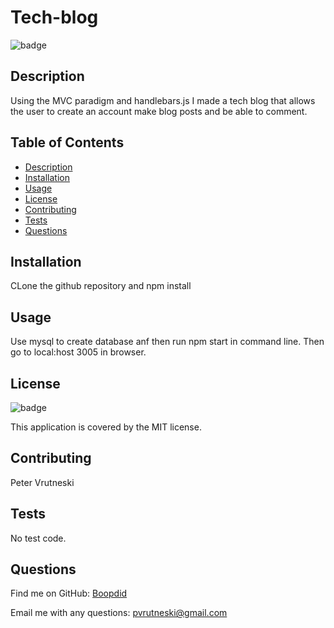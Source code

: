 # Tech-blog
  
![badge](https://img.shields.io/badge/license-MIT-success)

## Description
Using the MVC paradigm and handlebars.js I made a tech blog that allows the user to create an account make blog posts and be able to comment.
## Table of Contents
- [Description](#description)
- [Installation](#installation)
- [Usage](#usage)
- [License](#license)
- [Contributing](#contributing)
- [Tests](#tests)
- [Questions](#questions)
## Installation
CLone the github repository and npm install
## Usage
Use mysql to create database anf then run npm start in command line. Then go to local:host 3005 in browser.
## License
![badge](https://img.shields.io/badge/license-MIT-success)

This application is covered by the MIT license. 
## Contributing
Peter Vrutneski
## Tests
No test code.
## Questions

Find me on GitHub: [Boopdid](https://github.com/Boopdid)

Email me with any questions: pvrutneski@gmail.com
